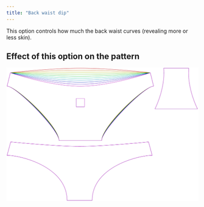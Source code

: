 ```yaml
---
title: "Back waist dip"
---
```


This option controls how much the back waist curves (revealing more or less skin).

## Effect of this option on the pattern

![This image shows the effect of this option by superimposing several variants that have a different value for this option](unice_backdip_sample.svg "Effect of this option on the pattern")
